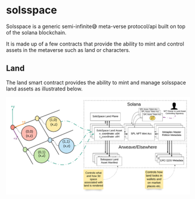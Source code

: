 # solsspace
Solsspace is a generic semi-infinite😅 meta-verse protocol/api built on top of the solana blockchain.

It is made up of a few contracts that provide the ability to mint and control assets in the metaverse such as land or characters.

## Land
The land smart contract provides the ability to mint and manage solsspace land assets as illustrated below.

![land-overview](https://raw.githubusercontent.com/solsspace/solsspace/main/assets/img/land-overview.png)